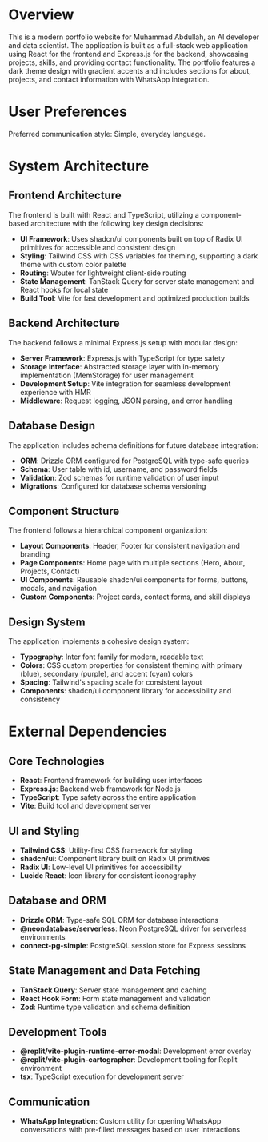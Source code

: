 # Overview

This is a modern portfolio website for Muhammad Abdullah, an AI developer and data scientist. The application is built as a full-stack web application using React for the frontend and Express.js for the backend, showcasing projects, skills, and providing contact functionality. The portfolio features a dark theme design with gradient accents and includes sections for about, projects, and contact information with WhatsApp integration.

# User Preferences

Preferred communication style: Simple, everyday language.

# System Architecture

## Frontend Architecture
The frontend is built with React and TypeScript, utilizing a component-based architecture with the following key design decisions:

- **UI Framework**: Uses shadcn/ui components built on top of Radix UI primitives for accessible and consistent design
- **Styling**: Tailwind CSS with CSS variables for theming, supporting a dark theme with custom color palette
- **Routing**: Wouter for lightweight client-side routing
- **State Management**: TanStack Query for server state management and React hooks for local state
- **Build Tool**: Vite for fast development and optimized production builds

## Backend Architecture
The backend follows a minimal Express.js setup with modular design:

- **Server Framework**: Express.js with TypeScript for type safety
- **Storage Interface**: Abstracted storage layer with in-memory implementation (MemStorage) for user management
- **Development Setup**: Vite integration for seamless development experience with HMR
- **Middleware**: Request logging, JSON parsing, and error handling

## Database Design
The application includes schema definitions for future database integration:

- **ORM**: Drizzle ORM configured for PostgreSQL with type-safe queries
- **Schema**: User table with id, username, and password fields
- **Validation**: Zod schemas for runtime validation of user input
- **Migrations**: Configured for database schema versioning

## Component Structure
The frontend follows a hierarchical component organization:

- **Layout Components**: Header, Footer for consistent navigation and branding
- **Page Components**: Home page with multiple sections (Hero, About, Projects, Contact)
- **UI Components**: Reusable shadcn/ui components for forms, buttons, modals, and navigation
- **Custom Components**: Project cards, contact forms, and skill displays

## Design System
The application implements a cohesive design system:

- **Typography**: Inter font family for modern, readable text
- **Colors**: CSS custom properties for consistent theming with primary (blue), secondary (purple), and accent (cyan) colors
- **Spacing**: Tailwind's spacing scale for consistent layout
- **Components**: shadcn/ui component library for accessibility and consistency

# External Dependencies

## Core Technologies
- **React**: Frontend framework for building user interfaces
- **Express.js**: Backend web framework for Node.js
- **TypeScript**: Type safety across the entire application
- **Vite**: Build tool and development server

## UI and Styling
- **Tailwind CSS**: Utility-first CSS framework for styling
- **shadcn/ui**: Component library built on Radix UI primitives
- **Radix UI**: Low-level UI primitives for accessibility
- **Lucide React**: Icon library for consistent iconography

## Database and ORM
- **Drizzle ORM**: Type-safe SQL ORM for database interactions
- **@neondatabase/serverless**: Neon PostgreSQL driver for serverless environments
- **connect-pg-simple**: PostgreSQL session store for Express sessions

## State Management and Data Fetching
- **TanStack Query**: Server state management and caching
- **React Hook Form**: Form state management and validation
- **Zod**: Runtime type validation and schema definition

## Development Tools
- **@replit/vite-plugin-runtime-error-modal**: Development error overlay
- **@replit/vite-plugin-cartographer**: Development tooling for Replit environment
- **tsx**: TypeScript execution for development server

## Communication
- **WhatsApp Integration**: Custom utility for opening WhatsApp conversations with pre-filled messages based on user interactions